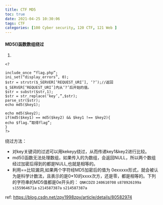 ```yaml
---
title: CTF MD5
toc: true
date: 2021-04-25 10:30:06
tags: CTF
categories: [100 Cyber security, 120 CTF, 121 Web ]
---
```



#### MD5()函数数组绕过
1.  
```
<?

include_once “flag.php”;
ini_set(“display_errors”, 0);
$str = strstr($_SERVER[‘REQUEST_URI’], ‘?’);//返回$_SERVER[‘REQUEST_URI’]内从‘?’后开始的值。
$str = substr($str,1);
$str = str_replace(‘key’,”,$str);
parse_str($str);
echo md5($key1);

echo md5($key2);
if(md5($key1) == md5($key2) && $key1 !== $key2){
echo $flag.”取得flag”;
}
?>
```
绕过方法：
*  对key关键词的过滤可以用kekeyy绕过，从而传递key1&key2进行比较。
*  md5()函数无法处理数组，如果传入的为数组，会返回NULL，所以两个数组经过加密后得到的都是NULL,也就是相等的。
*  利用==比较漏洞,如果两个字符经MD5加密后的值为 0exxxxx形式，就会被认为是科学计数法，且表示的是0*10的xxxx次方，还是零，都是相等的。下列的字符串的MD5值都是0e开头的：
`QNKCDZO`
`240610708`
`s878926199a`
`s155964671a`
`s214587387a`
`s214587387a`

ref: https://blog.csdn.net/zpy1998zpy/article/details/80582974
